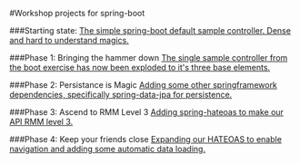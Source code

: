 #Workshop projects for spring-boot

###Starting state: 
[The simple spring-boot default sample controller. Dense and hard to understand magics.](initial)

###Phase 1: Bringing the hammer down
[The single sample controller from the boot exercise has now been exploded to it's three base elements.](phase_1)

###Phase 2: Persistance is Magic
[Adding some other springframework dependencies, specifically spring-data-jpa for persistence.](phase_2)

###Phase 3: Ascend to RMM Level 3
[Adding spring-hateoas to make our API RMM level 3.](phase_3)

###Phase 4: Keep your friends close
[Expanding our HATEOAS to enable navigation and adding some automatic data loading.](phase_4)